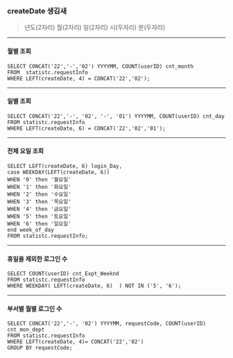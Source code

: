 
### createDate 생김새
> 년도(2자리) 월(2자리) 일(2자리) 시(두자리) 분(두자리)
---            
#### 월별 조회
```
SELECT CONCAT('22','-','02') YYYYMM, COUNT(userID) cnt_month
FROM  statistc.requestInfo
WHERE LEFT(createDate, 4) = CONCAT('22','02');
```
---
#### 일별 조회  
```                                                      
SELECT CONCAT('22','-', '02', '-', '01') YYYYMM, COUNT(userID) cnt_day
FROM statistc.requestInfo 
WHERE LEFT(createDate, 6) = CONCAT('22','02','01');
```
---
#### 전체 요일 조회
```
SELECT LEFT(createDate, 6) login_Day, 
case WEEKDAY(LEFT(createDate, 6)) 
WHEN '0' then '월요일'
WHEN '1' then '화요일'
WHEN '2' then '수요일'
WHEN '3' then '목요일'
WHEN '4' then '금요일'
WHEN '5' then '토요일'
WHEN '6' then '일요일'
end week_of_day
FROM statistc.requestInfo;
```
---
#### 휴일을 제외한 로그인 수
```
SELECT COUNT(userID) cnt_Expt_Weeknd
FROM statistc.requestInfo
WHERE WEEKDAY( LEFT(createDate, 6)  ) NOT IN ('5', '6');
```
---
#### 부서별 월별 로그인 수
```
SELECT CONCAT('22','-', '02') YYYYMM, requestCode, COUNT(userID) cnt_mon_dept
FROM statistc.requestInfo
WHERE LEFT(createDate, 4)= CONCAT('22','02')
GROUP BY requestCode;
```